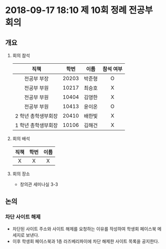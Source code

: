 # 2018-09-17 18:10 제 10회 정례 전공부 회의

## 개요
1. 회의 참석

    |         직책        |  학번 |  이름  | 참석 여부 |
    |:-------------------:|:-----:|:------:|:---------:|
    |     전공부 부장     | 20203 | 박준형 |     O     |
    |     전공부 부원     | 10217 | 최승호 |     X     |
    |     전공부 부원     | 10404 | 김영한 |     X     |
    |     전공부 부원     | 10413 | 윤이온 |     O     |
    | 2 학년 총학생부회장  | 20410 | 배한빛 |     X     |
    | 1 학년 총학생부회장  | 10106 | 김해건 |     X     |

2. 회의 배석

    | 직책 | 학번 | 이름 |
    |:----:|:----:|:----:|
    | X    | X    | X    |

3. 회의 장소
    * 창의관 세미나실 3-3

## 논의
### 차단 사이트 해제
- 차단된 사이트 주소와 사이트 해제를 요청하는 이유를 작성하여 학생회 페이스북 메세지로 보낸다.
- 이후 학생회 페이스북과 1층 라즈베리파이에 차단 해제한 사이트 목록을 공지한다.